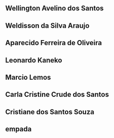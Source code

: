 ## Wellington Avelino dos Santos
## Weldisson da Silva Araujo
## Aparecido Ferreira de Oliveira
## Leonardo Kaneko
## Marcio Lemos
## Carla Cristine Crude dos Santos
## Cristiane dos Santos Souza
## empada
